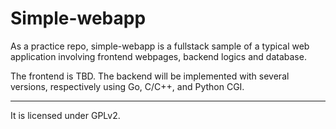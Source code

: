Simple-webapp
=============

As a practice repo, simple-webapp is a fullstack sample of a typical web application involving frontend webpages, backend logics and database.

The frontend is TBD.
The backend will be implemented with several versions, respectively using Go, C/C++, and Python CGI. 

------------

It is licensed under GPLv2.
